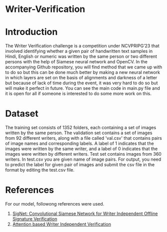 # Writer-Verification
# Introduction
The Writer Verification challenge is a competition under NCVPRIPG’23 that involved identifying whether a given pair of handwritten text samples in Hindi, English or numeric was written by the same person or two different persons with the help of Siamese neural network and OpenCV. In the accompanying Github repository, you will find method that we came up with to do so but this can be done much better by making a new neural network in which layers are set on the basis of alignments and darkness of a letter but because of lack of time during the event, it was very hard to do so but will make it perfect in future. You can see the main code in main.py file and it is open for all if someone is interested to do some more work on this.
# Dataset
The training set consists of 1352 folders, each containing a set of images written by the same person.
The validation set contains a set of images from 92 different writers, along with a file called 'val.csv' that contains pairs of image names and corresponding labels. A label of 1 indicates that the images were written by the same writer, and a label of 0 indicates that the images were written by different writers.
Test set contains images from 360 writers. In test.csv you are given name of image pairs. For output, you need to predict the label for given pair of images and submit the csv file in the format by editing the test.csv file.
# References
For our model, followong references were used.

1. [SigNet: Convolutional Siamese Network for Writer Independent Offline Signature Verification](https://arxiv.org/pdf/1707.02131v2.pdf)
2. [Attention based Writer Independent Verification](https://arxiv.org/pdf/2009.04532v3.pdf)

